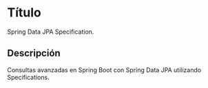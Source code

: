 
# Título

Spring Data JPA Specification.


## Descripción

Consultas avanzadas en Spring Boot con Spring Data JPA utilizando Specifications.